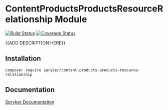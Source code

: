 # ContentProductsProductsResourceRelationship Module
[![Build Status](https://travis-ci.org/spryker/content-products-products-resource-relationship.svg)](https://travis-ci.org/spryker/content-products-products-resource-relationship)
[![Coverage Status](https://coveralls.io/repos/github/spryker/content-products-products-resource-relationship/badge.svg)](https://coveralls.io/github/spryker/content-products-products-resource-relationship)

{{ADD DESCRIPTION HERE}}

## Installation

```
composer require spryker/content-products-products-resource-relationship
```

## Documentation

[Spryker Documentation](https://academy.spryker.com/developing_with_spryker/module_guide/modules.html)
